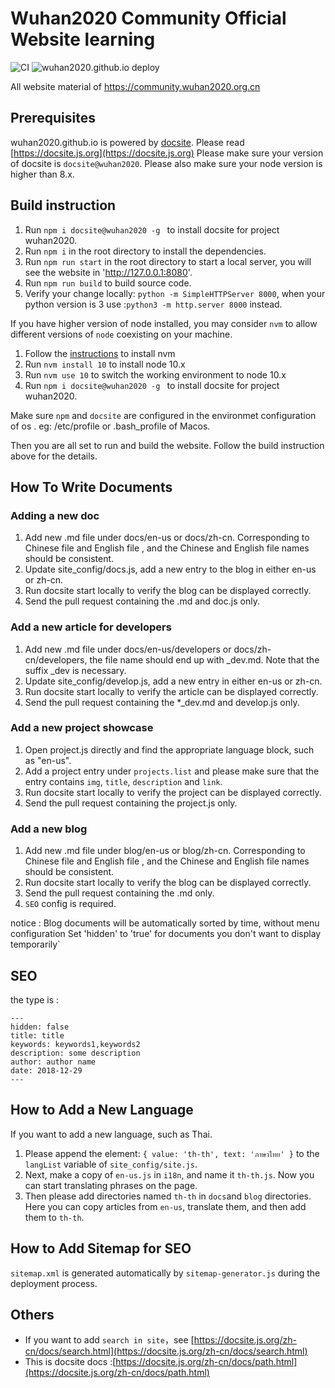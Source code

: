 # Wuhan2020 Community Official Website learning

![CI](https://github.com/wuhan2020/wuhan2020.github.io/workflows/CI/badge.svg)
![wuhan2020.github.io deploy](https://github.com/wuhan2020/wuhan2020.github.io/workflows/wuhan2020.github.io%20deploy/badge.svg)

All website material  of https://community.wuhan2020.org.cn


## Prerequisites

wuhan2020.github.io is powered by [docsite](https://github.com/txd-team/docsite). Please read [https://docsite.js.org](https://docsite.js.org)
Please make sure your version of docsite is `docsite@wuhan2020`.
Please also make sure your node version is higher than 8.x.

## Build instruction

1. Run `npm i docsite@wuhan2020 -g ` to install docsite for project wuhan2020.
2. Run `npm i` in the root directory to install the dependencies.
3. Run `npm run start` in the root directory to start a local server, you will see the website in 'http://127.0.0.1:8080'.
4. Run `npm run build` to build source code.
5. Verify your change locally: `python -m SimpleHTTPServer 8000`, when your python version is 3 use :`python3 -m http.server 8000` instead.

If you have higher version of node installed, you may consider `nvm` to allow different versions of `node` coexisting on your machine.

1. Follow the [instructions](http://nvm.sh) to install nvm
2. Run `nvm install 10` to install node 10.x
3. Run `nvm use 10` to switch the working environment to node 10.x
4. Run `npm i docsite@wuhan2020 -g ` to install docsite for project wuhan2020.

Make sure `npm` and `docsite` are configured in the environmet configuration of os . eg: /etc/profile or .bash_profile of Macos.

Then you are all set to run and build the website. Follow the build instruction above for the details.


## How To Write Documents

### Adding a new doc

1. Add new .md file under docs/en-us or docs/zh-cn. Corresponding to Chinese file and English file , and the Chinese and English file names should be consistent.
2. Update site_config/docs.js, add a new entry to the blog in either en-us or zh-cn.
3. Run docsite start locally to verify the blog can be displayed correctly.
4. Send the pull request containing the .md and doc.js only.

### Add a new article for developers

1. Add new .md file under docs/en-us/developers or docs/zh-cn/developers, the file name should end up with _dev.md. Note that the suffix _dev is necessary.
2. Update site_config/develop.js, add a new entry in either en-us or zh-cn.
3. Run docsite start locally to verify the article can be displayed correctly.
4. Send the pull request containing the *_dev.md and develop.js only.

### Add a new project showcase

1. Open project.js directly and find the appropriate language block, such as "en-us".
2. Add a project entry under `projects.list` and please make sure that the entry contains `img`, `title`, `description` and `link`.
3. Run docsite start locally to verify the project can be displayed correctly.
4. Send the pull request containing the project.js only.

### Add a new blog

1. Add new .md file under blog/en-us or blog/zh-cn. Corresponding to Chinese file and English file , and the Chinese and English file names should be consistent.
2. Run docsite start locally to verify the blog can be displayed correctly.
3. Send the pull request containing the .md only.
4. `SEO` config is required.

notice : Blog documents will be automatically sorted by time, without menu configuration
Set 'hidden' to 'true' for documents you don't want to display temporarily`

## SEO

the type is :
```
---
hidden: false
title: title
keywords: keywords1,keywords2
description: some description
author: author name
date: 2018-12-29
---
```

## How to Add a New Language

If you want to add a new language, such as Thai.

1. Please append the element:  ```{ value: 'th-th', text: 'ภาษาไทย' }``` to the `langList` variable of `site_config/site.js`.
2. Next, make a copy of `en-us.js` in `i18n`, and name it `th-th.js`. Now you can start translating phrases on the page.
3. Then please add directories named `th-th` in `docs`and `blog` directories. Here you can copy articles from `en-us`, translate them, and then add them to `th-th`. 

## How to Add Sitemap for SEO

`sitemap.xml` is generated automatically by `sitemap-generator.js` during the deployment process.


## Others

+ If you want to add `search in site`，see [https://docsite.js.org/zh-cn/docs/search.html](https://docsite.js.org/zh-cn/docs/search.html)
+ This is docsite docs :[https://docsite.js.org/zh-cn/docs/path.html](https://docsite.js.org/zh-cn/docs/path.html)
